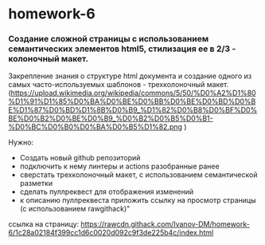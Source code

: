 # homework-6
### Создание сложной страницы с использованием семантических элементов html5, стилизация ее в 2/3 - колоночный макет.

Закрепление знания о структуре html документа и создание одного из самых часто-используемых шаблонов - трехколоночный макет.
(https://upload.wikimedia.org/wikipedia/commons/5/50/%D0%A2%D1%80%D1%91%D1%85%D0%BA%D0%BE%D0%BB%D0%BE%D0%BD%D0%BE%D1%87%D0%BD%D1%8B%D0%B9_%D1%82%D0%B8%D0%BF%D0%BE%D0%B2%D0%BE%D0%B9_%D0%B2%D0%B5%D0%B1-%D0%BC%D0%B0%D0%BA%D0%B5%D1%82.png )

Нужно:

   - Создать новый github репозиторий
   - подключить к нему линтеры и actions разобранные ранее
   - сверстать трехколоночный макет, с использованием семантической разметки
   - сделать пуллреквест для отображения изменений
   - к описанию пуллреквеста приложить ссылку на просмотр страницы (с использованием rawgithack)"

ссылка на страницу:
<https://rawcdn.githack.com/Ivanov-DM/homework-6/1c28a02184f399cc1d6c0020d092c9f3de225b4c/index.html>
